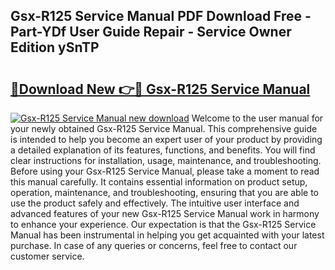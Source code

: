 ## Gsx-R125 Service Manual PDF Download Free - Part-YDf User Guide Repair - Service Owner Edition ySnTP

# <h2><a href="http://bc98126.oget.top/?id=Gsx-R125+Service+Manual">🔗Download New 👉🔴 Gsx-R125 Service Manual</a></h2>

[![Gsx-R125 Service Manual new download](https://i.imgur.com/5g1atiW.png)](http://bc98126.oget.top/?id=Gsx-R125+Service+Manual)
Welcome to the user manual for your newly obtained Gsx-R125 Service Manual. This comprehensive guide is intended to help you become an expert user of your product by providing a detailed explanation of its features, functions, and benefits. You will find clear instructions for installation, usage, maintenance, and troubleshooting. Before using your Gsx-R125 Service Manual, please take a moment to read this manual carefully. It contains essential information on product setup, operation, maintenance, and troubleshooting, ensuring that you are able to use the product safely and effectively. The intuitive user interface and advanced features of your new Gsx-R125 Service Manual work in harmony to enhance your experience. Our expectation is that the Gsx-R125 Service Manual has been instrumental in helping you get acquainted with your latest purchase. In case of any queries or concerns, feel free to contact our customer service.
